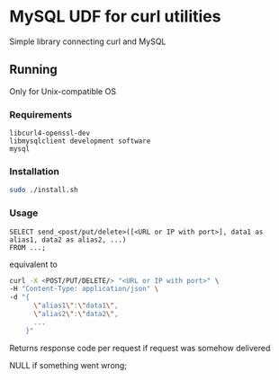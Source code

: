 # MySQL UDF for curl utilities

Simple library connecting curl and MySQL

## Running

Only for Unix-compatible OS

### Requirements

``` text
libcurl4-openssl-dev
libmysqlclient development software
mysql
```

### Installation

``` bash
sudo ./install.sh
```

### Usage

``` text
SELECT send_<post/put/delete>([<URL or IP with port>], data1 as alias1, data2 as alias2, ...)
FROM ...;
```
equivalent to 
``` bash
curl -X <POST/PUT/DELETE/> "<URL or IP with port>" \
-H "Content-Type: application/json" \
-d "{
      \"alias1\":\"data1\",
      \"alias2\":\"data2\",
      ...
    }"
```


Returns response code per request if request was somehow delivered

NULL if something went wrong;

